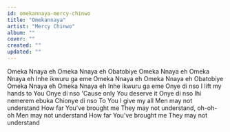 ```yaml
---
id: omekannaya-mercy-chinwo
title: "Omekannaya"
artist: "Mercy Chinwo"
album: ""
cover: ""
created: ""
updated: ""
---
```


Omeka Nnaya eh
Omeka Nnaya eh
Obatobiye
Omeka Nnaya eh
Omeka Nnaya eh
Inhe ikwuru ga eme
Omeka Nnaya eh
Omeka Nnaya eh
Obatobiye
Omeka Nnaya eh
Omeka Nnaya eh
Inhe ikwuru ga eme
Onye di nso
I lift my hands to You
Onye di nso
'Cause only You deserve it
Onye di nso
Ihi nemerem ebuka
Chionye di nso
To You I give my all
Men may not understand
How far You've brought me
They may not undеrstand, oh-oh-oh
Men may not understand
How far You've brought mе
They may not understand